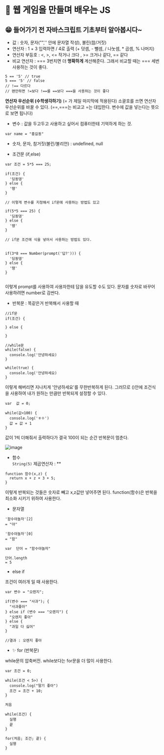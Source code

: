 # 🌹 웹 게임을 만들며 배우는 JS

## 😁 들어가기 전 자바스크립트 기초부터 알아봅시다~

- 값 : 숫자, 문자("",'' 안에 문자열 작성), 불린(참/거짓)<br>
- 연산자 : 1 + 3 입력하면 / 4로 출력 (+ 덧셈, - 뺄셈, / 나눗셈, \* 곱셈, % 나머지)<br>
- 연산자 부등호 : <, >, <= 작거나 크다 , >= 크거나 같다, == 같다<br>
- 비교 연산자 : === 3번치면 더 **명확하게** 계산해준다. 그래서 비교할 때는 === 세번 사용하는 것이 좋다.

```
5 == '5' // true
5 === '5' // false
// !== 다르다
// 왠만하면 !=보다 !==를 ==보다 ===을 사용하는 것이 좋다
```

**연산자 우선순위 (수학생각하기)** (= 가 제일 마지막에 적용된다)
소괄호를 쓰면 연산자 우선순위를 바꿀 수 있다. (==,===는 비교고 =는 대입한다. 변수에 값을 넣는다는 뜻으로 보면 됩니다)

- 변수 : 값을 두고두고 사용하고 싶어서 컴퓨터한테 기억하게 하는 것.

```
var name = "홍길동"
```

- 숫자, 문자, 참거짓(불린/불리언) : undefined, null

- 조건문 (if,else)

```
var 조건 = 5*5 === 25;

if(조건) {
  '딩동댕'
} else {
  '땡'
}

// 이렇게 변수를 지정해서 if문에 사용하는 방법도 있고

if(5*5 === 25) {
  '딩동댕'
} else {
  '땡'
}

// if문 조건에 식을 넣어서 사용하는 방법도 있다.


if(3*8 === Number(prompt('답?'))) {
  '딩동댕'
} else {
  '땡'
}


```

이렇게 prompt를 사용하여 사용자한테 답을 유도할 수도 있다. 문자를 숫자로 바꾸어 사용하려면 number로 감싼다.

- 반복문 : 똑같은거 반복해서 사용할 때

```
//if문
if(조건) {

} else {

}

//while문
while(false) {
  console.log('안녕하세요)
}

while(true) {
  console.log('안녕하세요)
}
```

이렇게 해버리면 지나치게 '안녕하세요'를 무한반복하게 된다. 그러므로 ()안에 조건식을 사용하여 내가 원하는 만큼만 반복되게 설정할 수 있다.

```
var  값 = 0;

while(값<100) {
  console.log('ㅎㅇ')
  값 = 값 + 1
}
```

값이 1씩 더해줘서 출력하다가 결국 100이 되는 순간 반복문이 멈춘다.

![image](https://user-images.githubusercontent.com/71499150/118574758-0e82f780-b7c0-11eb-8012-b44a1181a1c6.png)

- 함수
  <br>
  <code>String(5)</code>
  제곱연산자 : \*\*

```
function 함수(x,z) {
  return x + z + 3 + 5;
}
```

이렇게 반복되는 것들은 숫자로 빼고 x,z값만 넣어주면 된다. function(함수)은 반복을 최소화 시키기 위하여 사용한다.

- 문자열

```
'함수야놀자'[2]
= "야"

'함수야놀자'[0]
= "함"

var  단어 = "함수야놀자"

단어.length
= 5
```

- else if

조건이 여러개 일 때 사용한다.

```
var 변수 = "오렌지";

if(변수 === "사과"); {
  "사과좋아"
} else if (변수 === "오렌지") {
  "오렌지 좋아"
} else {
  "과일 다 싫어"
}

//결과 : 오렌지 좋아
```

- ✨ for (반복문)

while문의 압축버전. while보다는 for문을 더 많이 사용한다.

```
var 조건 = 0;

while(조건 < 5>) {
  console.log("딸기 좋아")
  조건 = 조건 + 10;
}

처음

while(조건) {
  실행
  끝
}

for(처음; 조건; 끝) {
  실행
}
```

